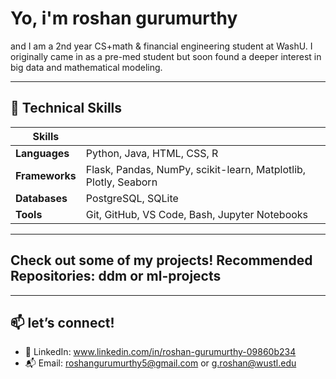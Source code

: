 # Yo, i'm roshan gurumurthy

and I am a 2nd year CS+math & financial engineering student at WashU. I originally came in as a pre-med student but soon found a deeper interest in big data and mathematical modeling.

---

## 🔧 Technical Skills

| **Skills**             |                                                                             |
|------------------------|-----------------------------------------------------------------------------|
| **Languages**          | Python, Java, HTML, CSS, R                                                  |
| **Frameworks**         | Flask, Pandas, NumPy, scikit-learn, Matplotlib, Plotly, Seaborn      |
| **Databases**          | PostgreSQL, SQLite                                                          |
| **Tools**              | Git, GitHub, VS Code, Bash, Jupyter Notebooks                               | 

---
## Check out some of my projects! Recommended Repositories: ddm or ml-projects
---
## 📫 let’s connect!

- 💼 LinkedIn: www.linkedin.com/in/roshan-gurumurthy-09860b234
- 📬 Email: roshangurumurthy5@gmail.com or g.roshan@wustl.edu

<!--
**roshiguru4/roshiguru4** is a ✨ _special_ ✨ repository because its `README.md` (this file) appears on your GitHub profile.

Here are some ideas to get you started:

- 🔭 I’m currently working on ...
- 🌱 I’m currently learning ...
- 👯 I’m looking to collaborate on ...
- 🤔 I’m looking for help with ...
- 💬 Ask me about ...
- 📫 How to reach me: ...
- 😄 Pronouns: ...
- ⚡ Fun fact: ...
-->

